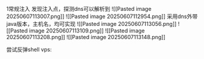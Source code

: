 1常规注入
发现注入点，探测dns可以解析到
![[Pasted image 20250607113007.png]]
![[Pasted image 20250607112954.png]]
采用dns外带java版本，主机名，均可实现
![[Pasted image 20250607113056.png]]
![[Pasted image 20250607113109.png]]
![[Pasted image 20250607113208.png]]
![[Pasted image 20250607113148.png]]

尝试反弹shell
vps:
